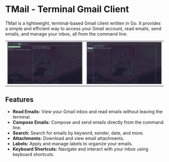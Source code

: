 # TMail - Terminal Gmail Client

TMail is a lightweight, terminal-based Gmail client written in Go. It provides a simple and efficient way to access your Gmail account, read emails, send emails, and manage your inbox, all from the command line.

|                        |                        |
| ---------------------- | ---------------------- |
| ![](screenshot.png) | ![](screenshot2.png) |

## Features

- **Read Emails:** View your Gmail inbox and read emails without leaving the terminal.
- **Compose Emails:** Compose and send emails directly from the command line.
- **Search:** Search for emails by keyword, sender, date, and more.
- **Attachments:** Download and view email attachments.
- **Labels:** Apply and manage labels to organize your emails.
- **Keyboard Shortcuts:** Navigate and interact with your inbox using keyboard shortcuts.
